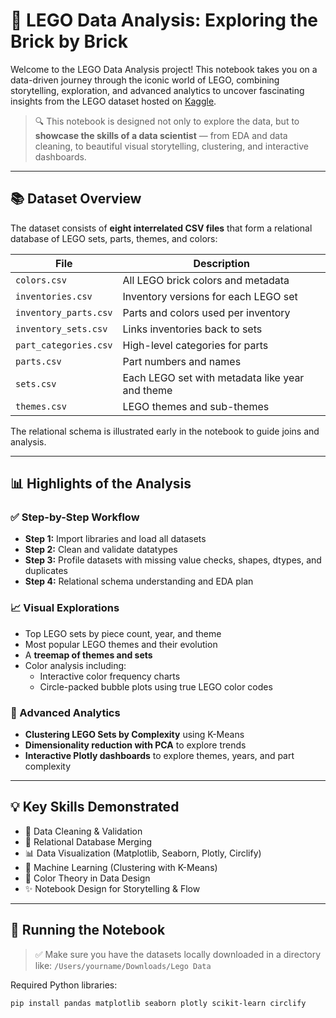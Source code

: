 # 🧱 LEGO Data Analysis: Exploring the Brick by Brick

Welcome to the LEGO Data Analysis project! This notebook takes you on a data-driven journey through the iconic world of LEGO, combining storytelling, exploration, and advanced analytics to uncover fascinating insights from the LEGO dataset hosted on [Kaggle](https://www.kaggle.com/datasets/rtatman/lego-database).

> 🔍 This notebook is designed not only to explore the data, but to **showcase the skills of a data scientist** — from EDA and data cleaning, to beautiful visual storytelling, clustering, and interactive dashboards.

---

## 📚 Dataset Overview

The dataset consists of **eight interrelated CSV files** that form a relational database of LEGO sets, parts, themes, and colors:

| File | Description |
|------|-------------|
| `colors.csv` | All LEGO brick colors and metadata |
| `inventories.csv` | Inventory versions for each LEGO set |
| `inventory_parts.csv` | Parts and colors used per inventory |
| `inventory_sets.csv` | Links inventories back to sets |
| `part_categories.csv` | High-level categories for parts |
| `parts.csv` | Part numbers and names |
| `sets.csv` | Each LEGO set with metadata like year and theme |
| `themes.csv` | LEGO themes and sub-themes |

The relational schema is illustrated early in the notebook to guide joins and analysis.

---

## 📊 Highlights of the Analysis

### ✅ Step-by-Step Workflow

- **Step 1:** Import libraries and load all datasets
- **Step 2:** Clean and validate datatypes
- **Step 3:** Profile datasets with missing value checks, shapes, dtypes, and duplicates
- **Step 4:** Relational schema understanding and EDA plan

### 📈 Visual Explorations

- Top LEGO sets by piece count, year, and theme
- Most popular LEGO themes and their evolution
- A **treemap of themes and sets**
- Color analysis including:
  - Interactive color frequency charts
  - Circle-packed bubble plots using true LEGO color codes

### 🤖 Advanced Analytics

- **Clustering LEGO Sets by Complexity** using K-Means
- **Dimensionality reduction with PCA** to explore trends
- **Interactive Plotly dashboards** to explore themes, years, and part complexity

---

## 💡 Key Skills Demonstrated

- 🧼 Data Cleaning & Validation
- 🔗 Relational Database Merging
- 📊 Data Visualization (Matplotlib, Seaborn, Plotly, Circlify)
- 🧠 Machine Learning (Clustering with K-Means)
- 🎨 Color Theory in Data Design
- ✨ Notebook Design for Storytelling & Flow

---

## 🚀 Running the Notebook

> ✅ Make sure you have the datasets locally downloaded in a directory like:
> `/Users/yourname/Downloads/Lego Data`

Required Python libraries:
```bash
pip install pandas matplotlib seaborn plotly scikit-learn circlify
